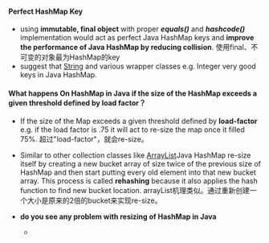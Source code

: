 #### Perfect HashMap Key
- using **immutable, final object** with proper **_equals()_** and **_hashcode()_** implementation would act as perfect Java HashMap keys and **improve the performance of Java HashMap by reducing collision**.
使用final、不可变的对象最为HashMap的key
- suggest that [String](http://javarevisited.blogspot.sg/2011/07/string-vs-stringbuffer-vs-stringbuilder.html) and various wrapper classes e.g. Integer very good keys in Java HashMap.
#### What happens On HashMap in Java if the size of the HashMap exceeds a given threshold defined by load factor？
- If the size of the Map exceeds a given threshold defined by **load-factor** e.g. if the load factor is .75 it will act to re-size the map once it filled 75%.
超过"load-factor"，就会re-size。
- Similar to other collection classes like [ArrayList](http://javarevisited.blogspot.sg/2011/05/example-of-arraylist-in-java-tutorial.html)Java HashMap re-size itself by creating a new bucket array of size twice of the previous size of HashMap and then start putting every old element into that new bucket array. This process is called **rehashing** because it also applies the hash function to find new bucket location.
arrayList机理类似。通过重新创建一个大小是原来的2倍的bucket来实现re-size。
- **do you see any problem with resizing of HashMap in Java**

    - 



